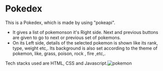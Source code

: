 # Pokedex
This is a Pokedex, which is made by using "pokeapi".

- It gives a list of pokemonson it's Right side.
  Next and previous buttons are given to go to next or previous set of pokemons.
- On its Left side, details of the selected pokemon is shown like its rank,     type, weight etc,.
  Its background is also set according to the theme of pokemon, like, grass,   poison, rock , fire ,etc,.

Tech stacks used are HTML, CSS and Javascript.![pokemon](https://user-images.githubusercontent.com/69279043/124007798-58830e00-d9f9-11eb-8297-1896a271bef1.png)
